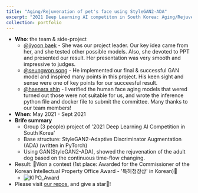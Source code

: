 ```yaml
---
title: "Aging/Rejuvenation of pet's face using StyleGAN2-ADA"
excerpt: "2021 Deep Learning AI competiton in South Korea: Aging/Rejuvenation of pet's face using StyleGAN2-ADA"
collection: portfolio
---
```


- **Who**: the team & side-project
  * [@jiyoon baek](https://github.com/jiyoonbaekbaek) - She was our project leader. Our key idea came from her, and she tested other possible models. Also, she devoted to PPT and presented our result. Her presentation was very smooth and impressive to judges. 
  * [@seungwon song](https://github.com/sw-song) - He implemented our final & successful GAN model and inspired many points in this project. His keen sight and sense were one of key points for our succeesful result.
  * [@haenara shin](https://github.com/haenara-shin) - I verified the human face aging models that wered turned out those were not suitable for us, and wrote the inference python file and docker file to submit the committee. Many thanks to our team members!
- **When**: May 2021 - Sept 2021
- **Brife summary**
  * Group (3 people) project of '2021 Deep Learning AI Competition in South Korea' 
  * Base structure: StyleGAN2-Adaptive Discriminator Augmentation (ADA) (written in PyTorch)
  * Using GAN(StyleGAN2-ADA), showed the rejuvenation of the adult dog based on the continuous time-flow changing.
- Result: 🎉Won a contest (1st place: Awarded for the Commissioner of the Korean Intellectual Property Office Award - '특허청장상' in Korean)🎉
  * ![KIPO_Award](https://user-images.githubusercontent.com/58493928/149621267-7da93cca-9dd7-459a-ae53-384e27cfa2b0.jpg)
- Please visit [our repos.](https://github.com/haenara-shin/GAN_Project) and give a star🌟!


